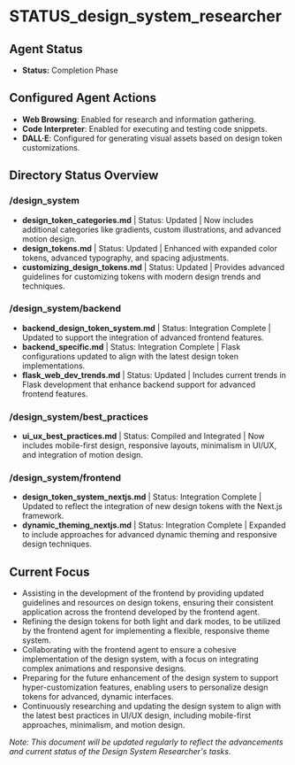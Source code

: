 # STATUS_design_system_researcher

## Agent Status
- **Status:** Completion Phase

## Configured Agent Actions
- **Web Browsing**: Enabled for research and information gathering.
- **Code Interpreter**: Enabled for executing and testing code snippets.
- **DALL·E**: Configured for generating visual assets based on design token customizations.

## Directory Status Overview

### /design_system
- **design_token_categories.md** | Status: Updated | Now includes additional categories like gradients, custom illustrations, and advanced motion design.
- **design_tokens.md** | Status: Updated | Enhanced with expanded color tokens, advanced typography, and spacing adjustments.
- **customizing_design_tokens.md** | Status: Updated | Provides advanced guidelines for customizing tokens with modern design trends and techniques.

### /design_system/backend
- **backend_design_token_system.md** | Status: Integration Complete | Updated to support the integration of advanced frontend features.
- **backend_specific.md** | Status: Integration Complete | Flask configurations updated to align with the latest design token implementations.
- **flask_web_dev_trends.md** | Status: Updated | Includes current trends in Flask development that enhance backend support for advanced frontend features.

### /design_system/best_practices
- **ui_ux_best_practices.md** | Status: Compiled and Integrated | Now includes mobile-first design, responsive layouts, minimalism in UI/UX, and integration of motion design.

### /design_system/frontend
- **design_token_system_nextjs.md** | Status: Integration Complete | Updated to reflect the integration of new design tokens with the Next.js framework.
- **dynamic_theming_nextjs.md** | Status: Integration Complete | Expanded to include approaches for advanced dynamic theming and responsive design techniques.

## Current Focus
- Assisting in the development of the frontend by providing updated guidelines and resources on design tokens, ensuring their consistent application across the frontend developed by the frontend agent.
- Refining the design tokens for both light and dark modes, to be utilized by the frontend agent for implementing a flexible, responsive theme system.
- Collaborating with the frontend agent to ensure a cohesive implementation of the design system, with a focus on integrating complex animations and responsive designs.
- Preparing for the future enhancement of the design system to support hyper-customization features, enabling users to personalize design tokens for advanced, dynamic interfaces.
- Continuously researching and updating the design system to align with the latest best practices in UI/UX design, including mobile-first approaches, minimalism, and motion design.

_Note: This document will be updated regularly to reflect the advancements and current status of the Design System Researcher's tasks._
